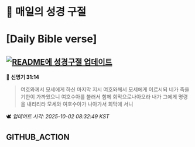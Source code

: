 # 🙏 매일의 성경 구절
# [Daily Bible verse]
## [![README에 성경구절 업데이트](https://github.com/DONGSUKA/first_test/actions/workflows/update-readme-bible.yml/badge.svg)](https://github.com/DONGSUKA/first_test/actions/workflows/update-readme-bible.yml)
<!-- START_BIBLE_VERSE -->
📖 **신명기 31:14**
> 여호와께서 모세에게 하신 마지막 지시 여호와께서 모세에게 이르시되 네가 죽을 기한이 가까웠으니 여호수아를 불러서 함께 회막으로나아오라 내가 그에게 명령을 내리리라 모세와 여호수아가 나아가서 회막에 서니

🕊️ _업데이트 시각: 2025-10-02 08:32:49 KST_
  <!-- END_BIBLE_VERSE -->
## GITHUB_ACTION
